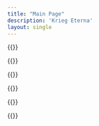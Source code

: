 ```yaml
---
title: "Main Page"
description: 'Krieg Eterna'
layout: single
---
```


{{<slanted-section>}}

{{<card-gallery-section>}}

{{<product-showcase-section>}}

{{<review-showcase-section>}}

{{<card-showcase-daily>}}

{{<news-letter-signup>}}